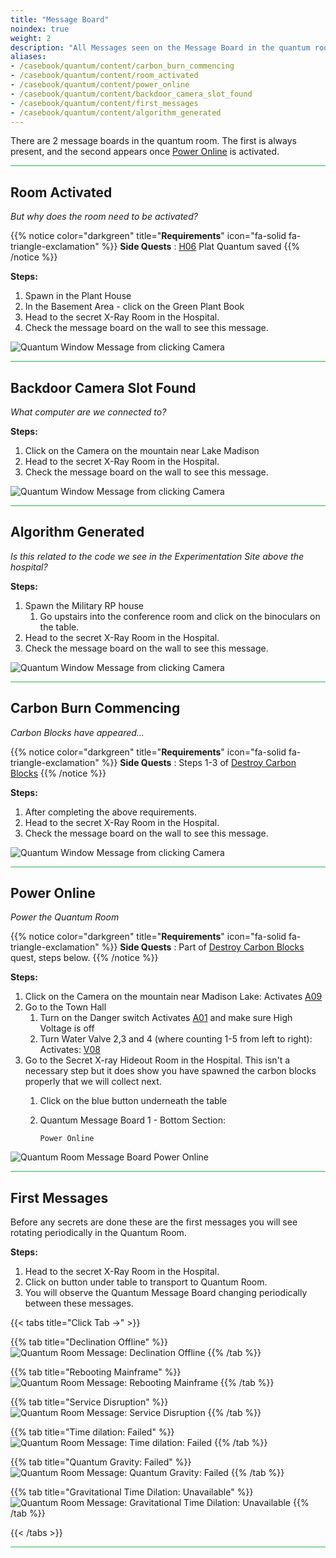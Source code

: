 ```yaml
---
title: "Message Board"
noindex: true
weight: 2
description: "All Messages seen on the Message Board in the quantum room and how to trigger them for Brookhaven RP Secrets and Mysteries"
aliases:
- /casebook/quantum/content/carbon_burn_commencing
- /casebook/quantum/content/room_activated
- /casebook/quantum/content/power_online
- /casebook/quantum/content/backdoor_camera_slot_found
- /casebook/quantum/content/first_messages
- /casebook/quantum/content/algorithm_generated
--- 
```


There are 2 message boards in the quantum room. The first is always present, and the second appears once [Power Online](#power-online) is activated.

<hr style="background-color: #28b44c" size=8>

## Room Activated
_But why does the room need to be activated?_
 
{{% notice color="darkgreen" title="**Requirements**" icon="fa-solid fa-triangle-exclamation"  %}}
**Side Quests** : [H06](/casebook/light_panel#h06) Plat Quantum saved
{{% /notice %}}


**Steps:**

1. Spawn in the Plant House
1. In the Basement Area - click on the Green Plant Book
1. Head to the secret X-Ray Room in the Hospital.
1. Check the message board on the wall to see this message.

![Quantum Window Message from clicking Camera](/images/bh/room-activated.png)

<hr style="background-color: #28b44c" size=8>

## Backdoor Camera Slot Found
_What computer are we connected to?_

**Steps:**

1. Click on the Camera on the mountain near Lake Madison
1. Head to the secret X-Ray Room in the Hospital. 
1. Check the message board on the wall to see this message.

![Quantum Window Message from clicking Camera](/images/bh/backdoor-camera-slot.jpg)

<hr style="background-color: #28b44c" size=8>

## Algorithm Generated
_Is this related to the code we see in the Experimentation Site above the hospital?_
 

**Steps:**

1. Spawn the Military RP house
	1. Go upstairs into the conference room and click on the binoculars on the table.
1. Head to the secret X-Ray Room in the Hospital. 
1. Check the message board on the wall to see this message.

![Quantum Window Message from clicking Camera](/images/bh/algorithm-generated.jpg)

<hr style="background-color: #28b44c" size=8>

## Carbon Burn Commencing
_Carbon Blocks have appeared..._
 
{{% notice color="darkgreen" title="**Requirements**" icon="fa-solid fa-triangle-exclamation"  %}}
**Side Quests** : Steps 1-3 of [Destroy Carbon Blocks](/lore/quests/destroy_carbon_blocks)
{{% /notice %}}


**Steps:**

1. After completing the above requirements.
1. Head to the secret X-Ray Room in the Hospital. 
1. Check the message board on the wall to see this message.

![Quantum Window Message from clicking Camera](/images/bh/carbon-burn-commencing.jpg)

<hr style="background-color: #28b44c" size=8>

## Power Online
_Power the Quantum Room_
 
{{% notice color="darkgreen" title="**Requirements**" icon="fa-solid fa-triangle-exclamation"  %}}
**Side Quests** : Part of [Destroy Carbon Blocks](../../../lore/quests/destroy_carbon_blocks) quest, steps below.
{{% /notice %}}


**Steps:**

1. Click on the Camera on the mountain near Madison Lake: Activates [A09](../../light_panel#a09)
1. Go to the Town Hall
	1. Turn on the Danger switch Activates [A01](../../light_panel#a01) and make sure High Voltage is off
	2. Turn Water Valve 2,3 and 4 (where counting 1-5 from left to right): Activates: [V08](../../light_panel#v08)
1. Go to the Secret X-ray Hideout Room in the Hospital. This isn't a necessary step but it does show you have spawned the carbon blocks properly that we will collect next.
	1. Click on the blue button underneath the table
	1. Quantum Message Board 1 - Bottom Section: 
			
		`Power Online`
		
![Quantum Room Message Board Power Online](/images/bh/destroy-carbon-blocks-online-2.jpg)

<hr style="background-color: #28b44c" size=8>


## First Messages
Before any secrets are done these are the first messages you will see rotating periodically in the Quantum Room.

**Steps:**

1. Head to the secret X-Ray Room in the Hospital.
1. Click on button under table to transport to Quantum Room.
1. You will observe the Quantum Message Board changing periodically between these messages.

{{< tabs title="Click Tab ->" >}}

{{% tab title="Declination Offline" %}}
![Quantum Room Message: Declination Offline](/images/bh/declination-offline.jpg)
{{% /tab %}}

{{% tab title="Rebooting Mainframe" %}}
![Quantum Room Message: Rebooting Mainframe](/images/bh/rebooting-mainframe.png)
{{% /tab %}}

{{% tab title="Service Disruption" %}}
![Quantum Room Message: Service Disruption](/images/bh/service-disruption.jpg)
{{% /tab %}}

{{% tab title="Time dilation: Failed" %}}
![Quantum Room Message: Time dilation: Failed](/images/bh/time-dilation-failed.jpg)
{{% /tab %}}

{{% tab title="Quantum Gravity: Failed" %}}
![Quantum Room Message: Quantum Gravity: Failed](/images/bh/quantum-gravity-failed.jpg)
{{% /tab %}}

{{% tab title="Gravitational Time Dilation: Unavailable" %}}
![Quantum Room Message: Gravitational Time Dilation: Unavailable](/images/bh/gravitational-time-dilation-ua.jpg)
{{% /tab %}}

{{< /tabs >}}

<hr style="background-color: #28b44c" size=8>
